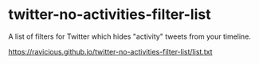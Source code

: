 # twitter-no-activities-filter-list
A list of filters for Twitter which hides "activity" tweets from your timeline.

https://ravicious.github.io/twitter-no-activities-filter-list/list.txt
